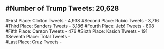 #Number of Trump Tweets: 20,628
---
#First Place: Clinton Tweets - 4,938
#Second Place: Rubio Tweets - 3,716
#Third Place: Sanders Tweets - 3,186
#Fourth Place: Jeb! Tweets - 808
#Fifth Place: Carson Tweets - 476
#Sixth Place: Kasich Tweets - 191
#Seventh Place: Total Tweets -  
#Last Place: Cruz Tweets - 
